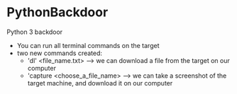 # PythonBackdoor

Python 3 backdoor

- You can run all terminal commands on the target
- two new commands created:
   - 'dl' <file_name.txt>             -->    we can download a file from the target on our computer 
   - 'capture <choose_a_file_name>    -->    we can take a screenshot of the target machine, and download it on our computer
